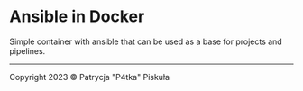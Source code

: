# Ansible in Docker

Simple container with ansible that can be used as a base for projects and pipelines.

---
Copyright 2023 &copy; Patrycja "P4tka" Piskuła
